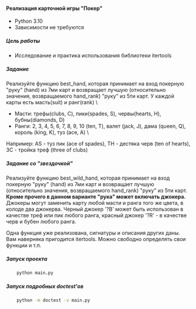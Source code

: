 #### Реализация карточной игры "Покер"
* Python 3.10
* Зависимости не требуются

##### Цель работы
* Исследование и практика использования библиотеки itertools


##### Задание
Реализуйте функцию best_hand, которая принимает на вход
покерную "руку" (hand) из 7ми карт и возвращает лучшую
(относительно значения, возвращаемого hand_rank)
"руку" из 5ти карт. У каждой карты есть масть(suit) и ранг(rank) \
- Масти: трефы(clubs, C), пики(spades, S), червы(hearts, H), бубны(diamonds, D)
- Ранги: 2, 3, 4, 5, 6, 7, 8, 9, 10 (ten, T), валет (jack, J), дама (queen, Q), король (king, K), туз (ace, A) \

Например: AS - туз пик (ace of spades), TH - дестяка черв (ten of hearts), 3C - тройка треф (three of clubs)

##### Задание со "звездочкой"
Реализуйте функцию best_wild_hand, которая принимает на вход
покерную "руку" (hand) из 7ми карт и возвращает лучшую
(относительно значения, возвращаемого hand_rank)
"руку" из 5ти карт.
**Кроме прочего в данном варианте "рука"
может включать джокера.** Джокеры могут заменить карту любой
масти и ранга того же цвета, в колоде два джокерва.
Черный джокер '?B' может быть использован в качестве треф
или пик любого ранга, красный джокер '?R' - в качестве черв и бубен
любого ранга.

Одна функция уже реализована, сигнатуры и описания других даны.
Вам наверняка пригодится itertools.
Можно свободно определять свои функции и т.п.

##### Запуск проекта
```bash
    python main.py
```

##### Запуск подробных doctest'ов
```bash
    python -m doctest -v main.py
```
